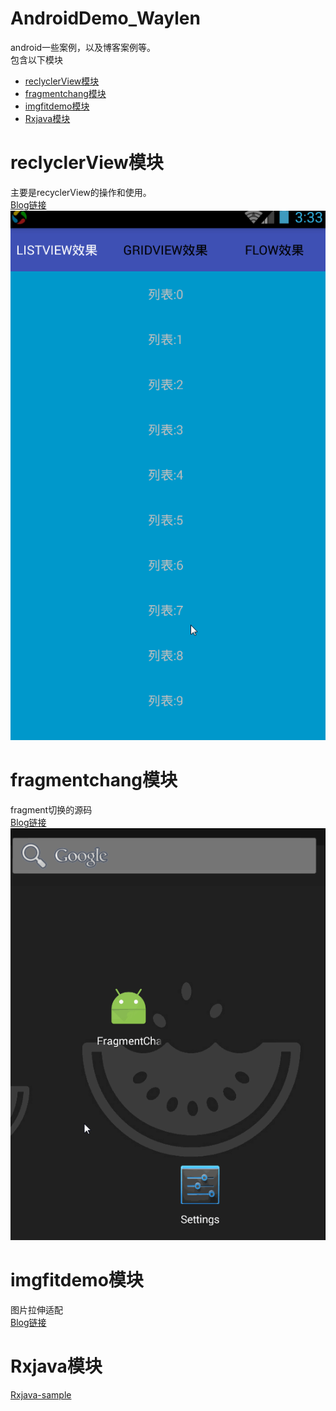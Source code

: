 # AndroidDemo_Waylen
android一些案例，以及博客案例等。<br/>
包含以下模块
- [reclyclerView模块](#reclyclerView模块)
- [fragmentchang模块](#fragmentchang模块)
- [imgfitdemo模块](#imgfitdemo模块)
- [Rxjava模块](#Rxjava模块)


# reclyclerView模块
 主要是recyclerView的操作和使用。<br/>
 [Blog链接](http://waylenw.github.io/Android/android-recyclerview-one/)<br/>
 ![](https://raw.githubusercontent.com/Waylenw/AndroidDemo_Waylen/master/screen/recyclerView.gif)

# fragmentchang模块
  fragment切换的源码<br/>
  [Blog链接](http://waylenw.github.io/Android/android-fragment-change-one/)<br/>
  ![](https://raw.githubusercontent.com/Waylenw/AndroidDemo_Waylen/master/screen/fragmentchange.gif)

# imgfitdemo模块
 图片拉伸适配<br>
 [Blog链接](http://waylenw.github.io/Android/android-fit-screen-img/)<br/>
 
# Rxjava模块
 [Rxjava-sample](https://github.com/Waylenw/AndroidDemo_Waylen/blob/master/rxjava/src/main/java/com/example/rxjava/RxJavaHelper.java)
 
